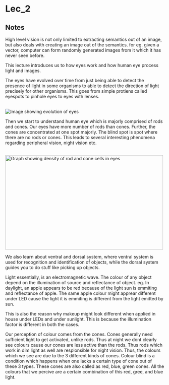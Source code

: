 # Lec_2

## Notes 

High level vision is not only limited to extracting semantics out of an image, but also deals with creating an image out of the semantics.
for eg. given a vector, computer can form randomly generated images from it which it has never seen before.

This lecture introduces us to how eyes work and how human eye process light and images.

<p>The eyes have evolved over time from just being able to detect the presence of light in some organisms to able to detect the direction of light precisely for other organisms. This goes from simple protiens called eyespots to pinhole eyes to eyes with lenses.</p>
<br>

<img src = "https://www.shutterstock.com/image-vector/diagram-evolution-eye-260nw-122616334.jpg" alt = "Image showing evolution of eyes" >

<p>Then we start to understand human eye which is majorly comprised of rods and cones. Our eyes have more number of rods than cones. Further, the cones are concentrated at one spot majorly. The blind spot is spot where there are no rods or cones. This leads to several interesting phenomena regarding peripheral vision, night vision etc.</p>
<br>
<img src = "https://www.webexhibits.org/colorart/i/distribution-of-cones-475.gif" alt = "Graph showing density of rod and cone cells in eyes" height = "300" width = "500">

We also learn about ventral and dorsal system, where ventral system is used for recognition and identification of objects, while the dorsal system guides you to do stuff like picking up objects.

Light essentially, is an electromagnetic wave. The colour of any object depend on the illumination of source and reflectance of object. eg. In daylight, an apple appears to be red because of the light sun is emmiting and reflectance of apple. The same apple colour might apprear different under LED cause the light it is emmiting is different from the light emitted by sun.

This is also the reason why makeup might look different when applied in house under LEDs and under sunlight. This is because the illumination factor is different in both the cases.

Our perception of colour comes from the cones. Cones generally need sufficient light to get activated, unlike rods. Thus at night we dont clearly see colours cause our cones are less active than the rods. Thus rods which work in dim light as well are resplonsible for night vision. Thus, the colours which we see are due to the 3 different kinds of cones. Colour blind is a condition which happens when one lacks a certain type of cone out of these 3 types. These cones are also called as red, blue, green cones. All the colours that we percive are a certain combination of this red, gree, and blue light.


